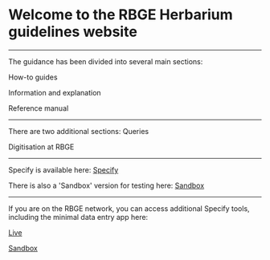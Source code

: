 
# Welcome to the RBGE Herbarium guidelines website

----
The guidance has been divided into several main sections:

How-to guides


Information and explanation


Reference manual

----
There are two additional sections:
Queries

Digitisation at RBGE

----
Specify is available here: [Specify](https://herb-rbge.specifycloud.org/specify/)

There is also a 'Sandbox' version for testing here: [Sandbox](https://sandbox-rbge.specifycloud.org/specify/)

----
If you are on the RBGE network, you can access additional Specify tools, including the minimal data entry app here:

[Live](http://herbmgt.rbge.org.uk/specify_tasks/public/index.php)
 
[Sandbox](http://herbmgt.rbge.org.uk/specify_tasks_sandbox/public/index.php)

